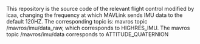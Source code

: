 This repository is the source code of the relevant flight control modified by icaa, changing the frequency at which MAVLink sends IMU data to the default 120HZ. The corresponding topic is: mavros topic /mavros/imu/data_raw, which corresponds to HIGHRES_IMU.
The mavros topic /mavros/imu/data corresponds to ATTITUDE_QUATERNION

